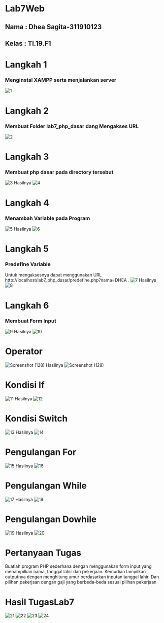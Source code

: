 # Lab7Web
## Nama : Dhea Sagita-311910123
## Kelas : TI.19.F1

# Langkah 1
### Menginstal XAMPP serta menjalankan server
![1](https://user-images.githubusercontent.com/81453793/118240477-42f76a80-b4c5-11eb-822c-2e0a56b07417.png)

# Langkah 2
### Membuat Folder lab7_php_dasar dang Mengakses URL
![2](https://user-images.githubusercontent.com/81453793/118240628-6d492800-b4c5-11eb-87d8-7514772a5b86.png)

# Langkah 3
### Membuat php dasar pada directory tersebut
![3](https://user-images.githubusercontent.com/81453793/118240825-a1244d80-b4c5-11eb-94f5-afec3e9005a3.png)
 Hasilnya
 ![4](https://user-images.githubusercontent.com/81453793/118240876-b26d5a00-b4c5-11eb-873c-d2ccc10c4d19.png)
 
 # Langkah 4
 ### Menambah Variable pada Program
 ![5](https://user-images.githubusercontent.com/81453793/118241001-d3ce4600-b4c5-11eb-95b2-4c1a88de9ac0.png)
 Hasilnya 
 ![6](https://user-images.githubusercontent.com/81453793/118241044-e21c6200-b4c5-11eb-931b-334de7b3c0db.png)
 
 # Langkah 5
 ### Predefine Variable
 Untuk mengaksesnya dapat menggunakan URL http://localhost/lab7_php_dasar/predefine.php?nama=DHEA .
 ![7](https://user-images.githubusercontent.com/81453793/118281037-fcbaff00-b4f6-11eb-8f16-da13ce466e95.png)
Hasilnya
![8](https://user-images.githubusercontent.com/81453793/118281075-080e2a80-b4f7-11eb-986f-e4542fcf033d.png)

# Langkah 6
### Membuat Form Input
![9](https://user-images.githubusercontent.com/81453793/118281143-1eb48180-b4f7-11eb-8ff1-404dcf039fb7.png)
Hasilnya
![10](https://user-images.githubusercontent.com/81453793/118281185-283de980-b4f7-11eb-867f-96e5271b0960.png)

# Operator
![Screenshot (128)](https://user-images.githubusercontent.com/81453793/118292241-a05ddc80-b502-11eb-97a8-f90aa60ad67a.png)
Hasilnya
![Screenshot (129)](https://user-images.githubusercontent.com/81453793/118292252-a2c03680-b502-11eb-9d05-fee9e4fc4b43.png)

# Kondisi If
![11](https://user-images.githubusercontent.com/81453793/118292376-c08d9b80-b502-11eb-92c5-5f6688b4946d.png)
Hasilnya
![12](https://user-images.githubusercontent.com/81453793/118292382-c2575f00-b502-11eb-8e3a-7689f97cdd2e.png)

# Kondisi Switch
![13](https://user-images.githubusercontent.com/81453793/118292442-d26f3e80-b502-11eb-8bc7-fd41418b7d12.png)
Hasilnya
![14](https://user-images.githubusercontent.com/81453793/118292447-d4390200-b502-11eb-9ea5-d01aeb6a9cc4.png)

# Pengulangan For
![15](https://user-images.githubusercontent.com/81453793/118292520-e9ae2c00-b502-11eb-87f6-7ae7c52bbcf4.png)
Hasilnya
![16](https://user-images.githubusercontent.com/81453793/118292529-ec108600-b502-11eb-9f6e-c9e6565f34be.png)

# Pengulangan While
![17](https://user-images.githubusercontent.com/81453793/118292592-ff235600-b502-11eb-8a32-bc128e1b535f.png)
Hasilnya
![18](https://user-images.githubusercontent.com/81453793/118292602-00ed1980-b503-11eb-8fca-37cf7ae5552f.png)

# Pengulangan Dowhile
![19](https://user-images.githubusercontent.com/81453793/118292665-13675300-b503-11eb-9448-cc34f8dfc63a.png)
Hasilnya
![20](https://user-images.githubusercontent.com/81453793/118292672-15311680-b503-11eb-81e6-e4a7afc7f2cf.png)

# Pertanyaan Tugas
Buatlah program PHP sederhana dengan menggunakan form input yang menampilkan
nama, tanggal lahir dan pekerjaan. Kemudian tampilkan outputnya dengan menghitung
umur berdasarkan inputan tanggal lahir. Dan pilihan pekerjaan dengan gaji yang
berbeda-beda sesuai pilihan pekerjaan.

# Hasil TugasLab7
![21](https://user-images.githubusercontent.com/81453793/118292900-51fd0d80-b503-11eb-93b5-d646b1001f28.png)
![22](https://user-images.githubusercontent.com/81453793/118292909-545f6780-b503-11eb-9070-88a814beee88.png)
![23](https://user-images.githubusercontent.com/81453793/118292911-54f7fe00-b503-11eb-85ee-aeebfeb38d1c.png)
![24](https://user-images.githubusercontent.com/81453793/118292917-55909480-b503-11eb-9ac6-fc21c01e6483.png)












